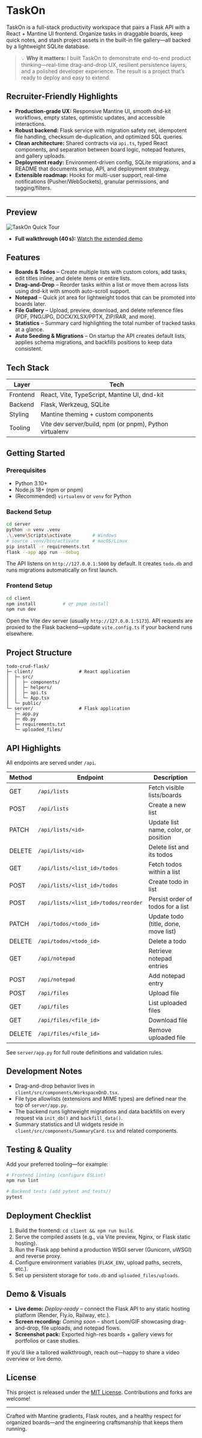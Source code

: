 # TaskOn

TaskOn is a full-stack productivity workspace that pairs a Flask API with a React + Mantine UI frontend. Organize tasks in draggable boards, keep quick notes, and stash project assets in the built-in file gallery—all backed by a lightweight SQLite database.

> 💡 **Why it matters:** I built TaskOn to demonstrate end-to-end product thinking—real-time drag-and-drop UX, resilient persistence layers, and a polished developer experience. The result is a project that’s ready to deploy and easy to extend.

## Recruiter-Friendly Highlights

- **Production-grade UX:** Responsive Mantine UI, smooth dnd-kit workflows, empty states, optimistic updates, and accessible interactions.
- **Robust backend:** Flask service with migration safety net, idempotent file handling, checksum de-duplication, and optimized SQL queries.
- **Clean architecture:** Shared contracts via `api.ts`, typed React components, and separation between board logic, notepad features, and gallery uploads.
- **Deployment ready:** Environment-driven config, SQLite migrations, and a README that documents setup, API, and deployment strategy.
- **Extensible roadmap:** Hooks for multi-user support, real-time notifications (Pusher/WebSockets), granular permissions, and tagging/filters.

---

## Preview

![TaskOn Quick Tour](docs/taskon-fast.gif)


- **Full walkthrough (40 s):** [Watch the extended demo](https://youtu.be/-Tty1Od-bbw) 

## Features

- **Boards & Todos** – Create multiple lists with custom colors, add tasks, edit titles inline, and delete items or entire lists.
- **Drag-and-Drop** – Reorder tasks within a list or move them across lists using dnd-kit with smooth auto-scroll support.
- **Notepad** – Quick jot area for lightweight todos that can be promoted into boards later.
- **File Gallery** – Upload, preview, download, and delete reference files (PDF, PNG/JPG, DOCX/XLSX/PPTX, ZIP/RAR, and more).
- **Statistics** – Summary card highlighting the total number of tracked tasks at a glance.
- **Auto Seeding & Migrations** – On startup the API creates default lists, applies schema migrations, and backfills positions to keep data consistent.

## Tech Stack

| Layer        | Tech                                                      |
| ------------ | --------------------------------------------------------- |
| Frontend     | React, Vite, TypeScript, Mantine UI, dnd-kit              |
| Backend      | Flask, Werkzeug, SQLite                                   |
| Styling      | Mantine theming + custom components                       |
| Tooling      | Vite dev server/build, npm (or pnpm), Python virtualenv   |

## Getting Started

### Prerequisites

- Python 3.10+
- Node.js 18+ (npm or pnpm)
- (Recommended) `virtualenv` or `venv` for Python

### Backend Setup

```bash
cd server
python -m venv .venv
.\.venv\Scripts\activate        # Windows
# source .venv/bin/activate     # macOS/Linux
pip install -r requirements.txt
flask --app app run --debug
```

The API listens on `http://127.0.0.1:5000` by default. It creates `todo.db` and runs migrations automatically on first launch.

### Frontend Setup

```bash
cd client
npm install          # or pnpm install
npm run dev
```

Open the Vite dev server (usually `http://127.0.0.1:5173`). API requests are proxied to the Flask backend—update `vite.config.ts` if your backend runs elsewhere.

## Project Structure

```
todo-crud-flask/
├─ client/                 # React application
│  ├─ src/
│  │  ├─ components/
│  │  ├─ helpers/
│  │  ├─ api.ts
│  │  └─ App.tsx
│  └─ public/
└─ server/                 # Flask application
   ├─ app.py
   ├─ db.py
   ├─ requirements.txt
   └─ uploaded_files/
```

## API Highlights

All endpoints are served under `/api`.

| Method | Endpoint                              | Description                                    |
| ------ | -------------------------------------- | ---------------------------------------------- |
| GET    | `/api/lists`                          | Fetch visible lists/boards                     |
| POST   | `/api/lists`                          | Create a new list                              |
| PATCH  | `/api/lists/<id>`                     | Update list name, color, or position           |
| DELETE | `/api/lists/<id>`                     | Delete list and its todos                      |
| GET    | `/api/lists/<list_id>/todos`          | Fetch todos within a list                      |
| POST   | `/api/lists/<list_id>/todos`          | Create todo in list                            |
| POST   | `/api/lists/<list_id>/todos/reorder`  | Persist order of todos for a list              |
| PATCH  | `/api/todos/<todo_id>`                | Update todo (title, done, move list)           |
| DELETE | `/api/todos/<todo_id>`                | Delete a todo                                  |
| GET    | `/api/notepad`                        | Retrieve notepad entries                       |
| POST   | `/api/notepad`                        | Add notepad entry                              |
| POST   | `/api/files`                          | Upload file                                    |
| GET    | `/api/files`                          | List uploaded files                            |
| GET    | `/api/files/<file_id>`                | Download file                                  |
| DELETE | `/api/files/<file_id>`                | Remove uploaded file                           |

See `server/app.py` for full route definitions and validation rules.

## Development Notes

- Drag-and-drop behavior lives in `client/src/components/WorkspaceDnD.tsx`.
- File type allowlists (extensions and MIME types) are defined near the top of `server/app.py`.
- The backend runs lightweight migrations and data backfills on every request via `init_db()` and `backfill_data()`.
- Summary statistics and UI widgets reside in `client/src/components/SummaryCard.tsx` and related components.

## Testing & Quality

Add your preferred tooling—for example:

```bash
# Frontend linting (configure ESLint)
npm run lint

# Backend tests (add pytest and tests/)
pytest
```

## Deployment Checklist

1. Build the frontend: `cd client && npm run build`.
2. Serve the compiled assets (e.g., via Vite preview, Nginx, or Flask static hosting).
3. Run the Flask app behind a production WSGI server (Gunicorn, uWSGI) and reverse proxy.
4. Configure environment variables (`FLASK_ENV`, upload paths, secrets, etc.).
5. Set up persistent storage for `todo.db` and `uploaded_files/uploads`.

## Demo & Visuals

- **Live demo:** _Deploy-ready_ – connect the Flask API to any static hosting platform (Render, Fly.io, Railway, etc.).
- **Screen recording:** _Coming soon_ – short Loom/GIF showcasing drag-and-drop, file uploads, and notepad flows.
- **Screenshot pack:** Exported high-res boards + gallery views for portfolios or case studies.

If you’d like a tailored walkthrough, reach out—happy to share a video overview or live demo.

## License

This project is released under the [MIT License](LICENSE). Contributions and forks are welcome!

---

Crafted with Mantine gradients, Flask routes, and a healthy respect for organized boards—and the engineering craftsmanship that keeps them running.
